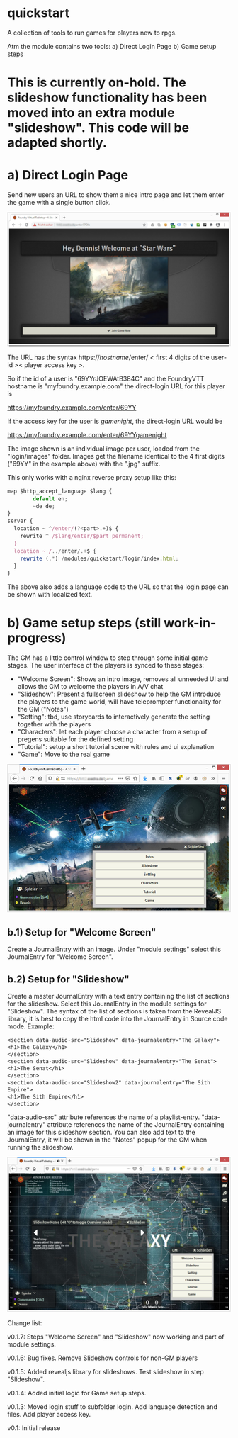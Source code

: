 # quickstart
A collection of tools to run games for players new to rpgs.

Atm the module contains two tools:
a) Direct Login Page
b) Game setup steps

# This is currently on-hold. The slideshow functionality has been moved into an extra module "slideshow". This code will be adapted shortly.

# a) Direct Login Page

Send new users an URL to show them a nice intro page and let them enter the game with a single button click.

![Sample direct login page](https://github.com/luvolondon/quickstart/blob/main/screens/screen1.jpg)


The URL has the syntax https://<i>hostname</i>/enter/ < first 4 digits of the user-id >< player access key >.
  
So if the id of a user is "69YYrJOEWAtB384C" and the FoundryVTT hostname is "myfoundry.example.com" the direct-login URL for this player is

https://myfoundry.example.com/enter/69YY

If the access key for the user is <i>gamenight</i>, the direct-login URL would be

https://myfoundry.example.com/enter/69YYgamenight

The image shown is an individual image per user, loaded from the "login/images" folder. Images get the filename identical to the 4 first digits ("69YY" in the example above) with the ".jpg" suffix.

This only works with a nginx reverse proxy setup like this:
```javascript
map $http_accept_language $lang {
        default en;
        ~de de;
}
server {
  location ~ ^/enter/(?<part>.+)$ {
    rewrite ^ /$lang/enter/$part permanent;
  }
  location ~ /../enter/.+$ {
    rewrite (.*) /modules/quickstart/login/index.html;
  }
}
  ``` 
The above also adds a language code to the URL so that the login page can be shown with localized text. 


# b) Game setup steps (still work-in-progress)

The GM has a little control window to step through some initial game stages. The user interface of the players is synced to these stages:
 - "Welcome Screen": Shows an intro image, removes all unneeded UI and allows the GM to welcome the players in A/V chat
 - "Slideshow": Present a fullscreen slideshow to help the GM introduce the players to the game world, will have teleprompter functionality for the GM ("Notes")
 - "Setting": tbd, use storycards to interactively generate the setting together with the players
 - "Characters": let each player choose a character from a setup of pregens suitable for the defined setting
 - "Tutorial": setup a short tutorial scene with rules and ui explanation
 - "Game": Move to the real game 

  
![Step control for GM](https://github.com/luvolondon/quickstart/blob/main/screens/screen2.jpg)


## b.1) Setup for "Welcome Screen"
Create a JournalEntry with an image. Under "module settings" select this JournalEntry for "Welcome Screen".

## b.2) Setup for "Slideshow"
Create a master JournalEntry with a text entry containing the list of sections for the slideshow. Select this JournalEntry in the module settings for "Slideshow".
The syntax of the list of sections is taken from the RevealJS library, it is best to copy the html code into the JournalEntry in Source code mode. Example:
```
<section data-audio-src="Slideshow" data-journalentry="The Galaxy">
<h1>The Galaxy</h1>
</section>
<section data-audio-src="Slideshow" data-journalentry="The Senat">
<h1>The Senat</h1>
</section>
<section data-audio-src="Slideshow2" data-journalentry="The Sith Empire">
<h1>The Sith Empire</h1>
</section>
```
"data-audio-src" attribute references the name of a playlist-entry.
"data-journalentry" attribute references the name of the JournalEntry containing an image for this slideshow section. You can also add text to the JournalEntry, it will be shown in the "Notes" popup for the GM when running the slideshow.

![Slideshow Controls](https://github.com/luvolondon/quickstart/blob/main/screens/screen3.jpg)


Change list:

v0.1.7:
Steps "Welcome Screen" and "Slideshow" now working and part of module settings. 

v0.1.6:
Bug fixes. Remove Slideshow controls for non-GM players

v0.1.5: 
Added revealjs library for slideshows. Test slideshow in step "Slideshow".

v0.1.4:
Added initial logic for Game setup steps.

v0.1.3:
Moved login stuff to subfolder login. Add language detection and files. Add player access key.

v0.1:
Initial release
